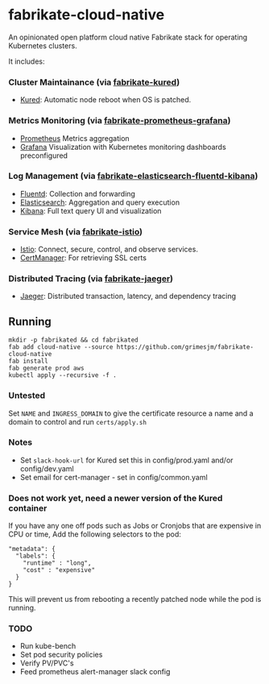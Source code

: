 # fabrikate-cloud-native

An opinionated open platform cloud native Fabrikate stack for operating Kubernetes clusters.

It includes:

### Cluster Maintainance (via [fabrikate-kured](https://github.com/timfpark/fabrikate-kured))
-   [Kured](https://github.com/weaveworks/kured): Automatic node reboot when OS is patched. 

### Metrics Monitoring (via [fabrikate-prometheus-grafana](https://github.com/timfpark/fabrikate-prometheus-grafana))
-   [Prometheus](https://prometheus.io/) Metrics aggregation
-   [Grafana](https://grafana.com/) Visualization with Kubernetes monitoring dashboards preconfigured

### Log Management (via [fabrikate-elasticsearch-fluentd-kibana](https://github.com/timfpark/fabrikate-elasticsearch-fluentd-kibana))
-   [Fluentd](https://www.fluentd.org/): Collection and forwarding
-   [Elasticsearch](https://www.elastic.co/): Aggregation and query execution
-   [Kibana](https://www.elastic.co/products/kibana): Full text query UI and visualization

### Service Mesh (via [fabrikate-istio](https://github.com/evanlouie/fabrikate-istio))
-   [Istio](https://istio.io/): Connect, secure, control, and observe services.
-   [CertManager](https://docs.cert-manager.io/en/latest/#): For retrieving SSL certs

### Distributed Tracing (via [fabrikate-jaeger](https://github.com/bnookala/fabrikate-jaeger))
-   [Jaeger](https://www.jaegertracing.io/): Distributed transaction, latency, and dependency tracing






## Running

```
mkdir -p fabrikated && cd fabrikated
fab add cloud-native --source https://github.com/grimesjm/fabrikate-cloud-native
fab install
fab generate prod aws
kubectl apply --recursive -f . 
```


### Untested
Set `NAME` and `INGRESS_DOMAIN` to give the certificate resource a name and a domain to control and run `certs/apply.sh`


### Notes

* Set `slack-hook-url` for Kured set this in config/prod.yaml and/or config/dev.yaml
* Set email for cert-manager - set in config/common.yaml



### Does not work yet, need a newer version of the Kured container 
If you have any one off pods such as Jobs or Cronjobs that are expensive in CPU or time, Add the following selectors to the pod:

```
"metadata": {
  "labels": {
    "runtime" : "long",
    "cost" : "expensive"
  }
}
```

This will prevent us from rebooting a recently patched node while the pod is running. 


### TODO

* Run kube-bench
* Set pod security policies
* Verify PV/PVC's
* Feed prometheus alert-manager slack config
